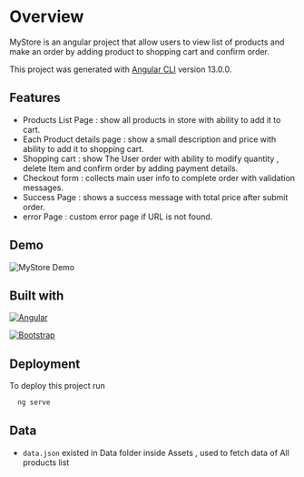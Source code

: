 # Overview

MyStore is an angular project that allow users to view list of 
products and make an order by adding product to shopping cart 
and confirm order.

This project was generated with [Angular CLI](https://github.com/angular/angular-cli) version 13.0.0.

## Features

- Products List Page : show all products in store with ability to add it to cart.
- Each Product details page : show a small description and price with ability to add it to shopping cart.
- Shopping cart : show The User order with ability to modify quantity , delete Item and confirm order by adding payment details.
- Checkout form : collects main user info to complete order with validation messages.
- Success Page : shows a success message with total price after submit order.
- error Page : custom error page if URL is not found.


## Demo

![MyStore Demo](https://github.com/ayaosama05/Angular-MyStore/blob/master/Demo/Store.gif)

## Built with

[![Angular][Angular.io]][Angular-url]

[![Bootstrap][Bootstrap.com]][Bootstrap-url]

[Angular.io]: https://img.shields.io/badge/Angular-DD0031?style=for-the-badge&logo=angular&logoColor=white
[Angular-url]: https://angular.io/

[Bootstrap.com]: https://img.shields.io/badge/Bootstrap-563D7C?style=for-the-badge&logo=bootstrap&logoColor=white
[Bootstrap-url]: https://getbootstrap.com

## Deployment

To deploy this project run

```bash
  ng serve
```


## Data

* `data.json` existed in Data folder inside Assets , used to fetch data of All products list

